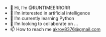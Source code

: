 - 👋 Hi, I’m @RUNTIMEERRORR
- 👀 I’m interested in artificial intelligence
- 🌱 I’m currently learning Python
- 💞️ I’m looking to collaborate on ...
- 📫 How to reach me akroy8376@gmail.com

<!---
RUNTIMEERRORR/RUNTIMEERRORR is a ✨ special ✨ repository because its `README.md` (this file) appears on your GitHub profile.
You can click the Preview link to take a look at your changes.
--->
